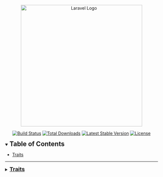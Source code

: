 <p align="center"><a href="https://laravel.com" target="_blank"><img src="https://raw.githubusercontent.com/laravel/art/master/logo-lockup/5%20SVG/2%20CMYK/1%20Full%20Color/laravel-logolockup-cmyk-red.svg" width="400" alt="Laravel Logo"></a></p>

<p align="center">
<a href="https://github.com/laravel/framework/actions"><img src="https://github.com/laravel/framework/workflows/tests/badge.svg" alt="Build Status"></a>
<a href="https://packagist.org/packages/laravel/framework"><img src="https://img.shields.io/packagist/dt/laravel/framework" alt="Total Downloads"></a>
<a href="https://packagist.org/packages/laravel/framework"><img src="https://img.shields.io/packagist/v/laravel/framework" alt="Latest Stable Version"></a>
<a href="https://packagist.org/packages/laravel/framework"><img src="https://img.shields.io/packagist/l/laravel/framework" alt="License"></a>
</p>

<details open>
<summary>
<h2 style="display:inline;border:none;">Table of Contents</h2>
</summary>

 - [Traits](#traits)
</details>

---

<details>
<summary>
<a href="#traits" style="display:inline;border:none;color:currentColor;font-size: 18px;font-weight:bold;">Traits</a>
</summary>

`HasImages`, use this trait when you have any need to store image in your model.
- **1: Use `HasImages` trait in your model**
```php
<?php

namespace App\Models;

use App\Traits\HasImages;
use Illuminate\Database\Eloquent\Factories\HasFactory;
use Illuminate\Database\Eloquent\Model;

class Product extends Model
{
    use HasFactory, HasImages;

    protected $guarded = [];
    public function user()
    {
        return $this->belongsTo(User::class);
    }
}

```
- **2: Now to store image use below example**
```php

$product = Product::create([
    ...
]);
$image = $product->storeImage($request->image);

```
- **3: To update image use below example**
```php

$image = $product->updateImage($request->image, $product->image);
$product->update([
    ...
]);

```

> Note: You can skip the second argument if not using inside a loop or you have eager loaded the image
- **4: To delete an image use below example**
```php

$image = $product->deleteImage($request->image, $product->image);

```
> Note: You can skip the first argument if not using inside a loop or you have eager loaded the image
- **5: To access image use below example**
```php

$product = Product::with('image')->first();
$imageUrl = $product->image->url
$imagePath = $product->image->path
$imageMimeType = $product->image->mime_type

//Or if you have multiple images

$product = Product::with('images')->first();
$images = $product->images

```
> Note: It's a best practice to load any relationship before you use them.


</details>
